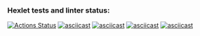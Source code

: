 ### Hexlet tests and linter status:
[![Actions Status](https://github.com/mkolotovich/frontend-testing-react-project-lvl1/workflows/hexlet-check/badge.svg)](https://github.com/mkolotovich/frontend-testing-react-project-lvl1/actions)
[![asciicast](https://asciinema.org/a/pfLS0KT71JNsYFqs6yvODg5ie.svg)](https://asciinema.org/a/pfLS0KT71JNsYFqs6yvODg5ie)
[![asciicast](https://asciinema.org/a/uRltI1glzTWYz9Pv4bZZ6hBVw.svg)](https://asciinema.org/a/uRltI1glzTWYz9Pv4bZZ6hBVw)
[![asciicast](https://asciinema.org/a/fJlCDkstAZN4nOEK5RH1Q0tAk.svg)](https://asciinema.org/a/fJlCDkstAZN4nOEK5RH1Q0tAk)
[![asciicast](https://asciinema.org/a/4XNIWlKwaROJerHkOio769L2V.svg)](https://asciinema.org/a/4XNIWlKwaROJerHkOio769L2V)